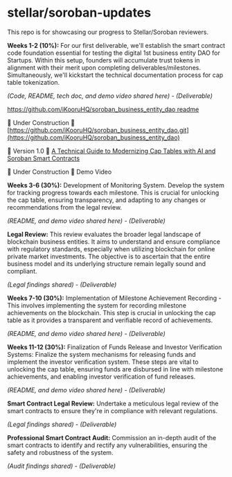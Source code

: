 # stellar/soroban-updates
This repo is for showcasing our progress to Stellar/Soroban reviewers.

**Weeks 1-2 (10%):** For our first deliverable, we'll establish the smart contract code foundation essential for testing the digital 1st business entity DAO for Startups. Within this setup, founders will accumulate trust tokens in alignment with their merit upon completing deliverables/milestones. Simultaneously, we'll kickstart the technical documentation process for cap table tokenization.

*(Code, README, tech doc, and demo video shared here) - (Deliverable)* 

[https://github.com/iKooruHQ/soroban_business_entity_dao readme](https://github.com/iKooruHQ/soroban_business_entity_dao/blob/main/readme.md)

🚧 Under Construction 🚧
[https://github.com/iKooruHQ/soroban_business_entity_dao.git](https://github.com/iKooruHQ/soroban_business_entity_dao)


🚧 Version 1.0 🚧  [A Technical Guide to Modernizing Cap Tables with AI and Soroban Smart Contracts](https://drive.google.com/file/d/1pw5RFrRoYUxSlcDgRWyegxZsruS7HT0x/view?usp=sharing)

🚧 Under Construction 🚧 Demo Video

**Weeks 3-6 (30%):** Development of Monitoring System. Develop the system for tracking progress towards each milestone. This is crucial for unlocking the cap table, ensuring transparency, and adapting to any changes or recommendations from the legal review.


*(README, and demo video shared here) - (Deliverable)*


**Legal Review:** This review evaluates the broader legal landscape of blockchain business entities. It aims to understand and ensure compliance with regulatory standards, especially when utilizing blockchain for online private market investments. The objective is to ascertain that the entire business model and its underlying structure remain legally sound and compliant.


*(Legal findings shared) - (Deliverable)*


**Weeks 7-10 (30%):** Implementation of Milestone Achievement Recording - This involves implementing the system for recording milestone achievements on the blockchain. This step is crucial in unlocking the cap table as it provides a transparent and verifiable record of achievements.


*(README, and demo video shared here) - (Deliverable)*


**Weeks 11-12 (30%):** Finalization of Funds Release and Investor Verification Systems: Finalize the system mechanisms for releasing funds and implement the investor verification system. These steps are vital to unlocking the cap table, ensuring funds are disbursed in line with milestone achievements, and enabling investor verification of fund releases.


*(README, and demo video shared here) - (Deliverable)*


**Smart Contract Legal Review:** Undertake a meticulous legal review of the smart contracts to ensure they're in compliance with relevant regulations.


*(Legal findings shared) - (Deliverable)*


**Professional Smart Contract Audit:** Commission an in-depth audit of the smart contracts to identify and rectify any vulnerabilities, ensuring the safety and robustness of the system.


*(Audit findings shared)  - (Deliverable)*
